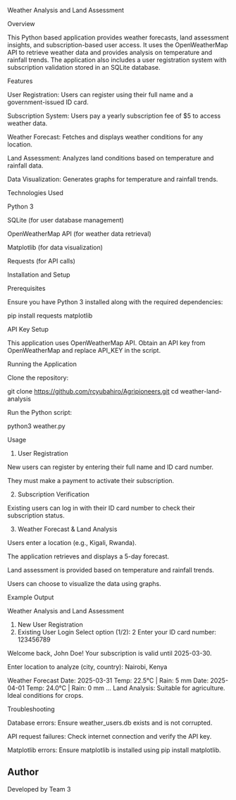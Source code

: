Weather Analysis and Land Assessment

Overview

This Python based application provides weather forecasts, land assessment insights, and subscription-based user access. It uses the OpenWeatherMap API to retrieve weather data and provides analysis on temperature and rainfall trends. The application also includes a user registration system with subscription validation stored in an SQLite database.

Features

User Registration: Users can register using their full name and a government-issued ID card.

Subscription System: Users pay a yearly subscription fee of $5 to access weather data.

Weather Forecast: Fetches and displays weather conditions for any location.

Land Assessment: Analyzes land conditions based on temperature and rainfall data.

Data Visualization: Generates graphs for temperature and rainfall trends.

Technologies Used

Python 3

SQLite (for user database management)

OpenWeatherMap API (for weather data retrieval)

Matplotlib (for data visualization)

Requests (for API calls)

Installation and Setup

Prerequisites

Ensure you have Python 3 installed along with the required dependencies:

pip install requests matplotlib

API Key Setup

This application uses OpenWeatherMap API. Obtain an API key from OpenWeatherMap and replace API_KEY in the script.

Running the Application

Clone the repository:

git clone https://github.com/rcyubahiro/Agripioneers.git
cd weather-land-analysis

Run the Python script:

python3 weather.py

Usage

1. User Registration

New users can register by entering their full name and ID card number.

They must make a payment to activate their subscription.

2. Subscription Verification

Existing users can log in with their ID card number to check their subscription status.

3. Weather Forecast & Land Analysis

Users enter a location (e.g., Kigali, Rwanda).

The application retrieves and displays a 5-day forecast.

Land assessment is provided based on temperature and rainfall trends.

Users can choose to visualize the data using graphs.

Example Output

 Weather Analysis and Land Assessment 
1. New User Registration
2. Existing User Login
Select option (1/2): 2
Enter your ID card number: 123456789

Welcome back, John Doe!
Your subscription is valid until 2025-03-30.

Enter location to analyze (city, country): Nairobi, Kenya

 Weather Forecast 
Date: 2025-03-31  Temp: 22.5°C | Rain: 5 mm
Date: 2025-04-01  Temp: 24.0°C | Rain: 0 mm
...
 Land Analysis:
Suitable for agriculture. Ideal conditions for crops.

Troubleshooting

Database errors: Ensure weather_users.db exists and is not corrupted.

API request failures: Check internet connection and verify the API key.

Matplotlib errors: Ensure matplotlib is installed using pip install matplotlib.

## Author
Developed by Team 3 
